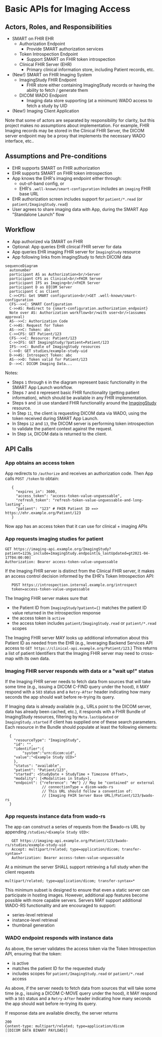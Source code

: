 # Basic APIs for Imaging Access

## Actors, Roles, and Responsibilities

* SMART on FHIR EHR
  * Authorization Endpoint
    * Provide SMART authorization services
  * Token Introspection Endpoint
    * Support SMART on FHIR token introspection
  * Clinical FHIR Server (EHR)
    * Primary clinical information store, including Patient records, etc.
* (New!) SMART on FHIR Imaging System
  * ImagingStudy FHIR Endpoint
    * FHIR store either containing ImagingStudy records or having the ability to fetch / generate them
  * DICOM WADO Endpoint
    * Imaging data store supporting (at a minimum) WADO access to fetch a study by UID
* (New!) Imaging Client Application

Note that some of actors are separated by responsibility for clarity, but this project makes no assumptions about implementation.  For example, FHIR Imaging records may be stored in the Clinical FHIR Server, the DICOM server endpoint may be a proxy that implements the necessary WADO interface, etc..

## Assumptions and Pre-conditions

* EHR supports SMART on FHIR authorization
* EHR supports SMART on FHIR token introspection
* App knows the EHR's imaging endpoint either through:
  * out-of-band config, or
  * EHR's `.well-known/smart-configuration` includes an `imaging` FHIR base URL
* EHR authorization screen includes support for `patient/*.read` (or `patient/ImagingStudy.read`)
* User agrees to share imaging data with App, during the SMART App "Standalone Launch" flow

## Workflow

* App authorized via SMART on FHIR
* Optional: App queries EHR clinical FHIR server for data
* App queries EHR imaging FHIR server for `ImagingStudy` resource
* App following links from ImagingStudy to fetch DICOM data

```mermaid
sequenceDiagram
  autonumber
  participant AS as Authorization<br/>Server
  participant CFS as Clinical<br/>FHIR Server
  participant IFS as Imaging<br/>FHIR Server
  participant D as DICOM Server
  participant C as Client
  C->>CFS: Get SMART configuration<br/>GET .well-known/smart-configuration
  CFS-->>C: SMART Configuration
  C->>AS: Redirect to {smart-configuration.authorization_endpoint}
  Note over AS: Authorization workflow<br/>with user<br/>(assumes approval)
  AS-->>C: Authorization Code
  C->>AS: Request for Token
  AS-->>C: Token: abc
  C->>CFS: GET Patient/123
  CFS-->>C: Resource: Patient/123
  C->>IFS: GET ImagingStudy/?patient=Patient/123
  IFS-->>C: Bundle of ImagingStudy resources
  C->>D: GET studies/example-study-uid
  D->>AS: Introspect Token: abc
  AS-->>D: Token valid for Patient/123
  D-->>C: DICOM Imaging Data...
```

Notes:
* Steps `1` through `6` in the diagram represent basic functionality in the SMART App Launch workflow.
* Steps `7` and `8` represent basic FHIR functionality (getting patient information), which should be available in any FHIR implementation.
* Steps `9` and `10` use standard FHIR functionality around the [ImagingStudy](http://hl7.org/fhir/imagingstudy.html) resource.
* In Step `11`, the client is requesting DICOM data via WADO, using the token received during SMART App Launch.
* In Steps `12` and `13`, the DICOM server is performing token introspection to validate the patient context against the request.
* In Step `14`, DICOM data is returned to the client.

## API Calls

### App obtains an access token 

App redirects to `/authorize` and receives an authorization code. Then App calls `POST /token` to obtain:

```
   {
     "expires_in": 3600,
     "access_token": "access-token-value-unguessable",
     "refresh_token": "refresh-token-value-unguessable-and-long-lasting",
     "patient": "123" # FHIR Patient ID ==> https://ehr.example.org/Patient/123
   }
```

Now app has an access token that it can use for clinical + imaging APIs

### App requests imaging studies for patient

    GET https://imaging-api.example.org/ImagingStudy?patient=123&_include=ImagingStudy.endpoint[&_lastUpdated=gt2021-04-17T04:00:00]
    Authorization: Bearer access-token-value-unguessable

If the Imaging FHIR server is distinct from the Clinical FHIR server, it makes an access control decision informed by the EHR's Token Introspection API:

```
   POST https://introspection.internal.example.org/introspect
   token=access-token-value-unguessable
```

The Imaging FHIR server makes sure that 
* the Patient ID from `ImagingStudy?patient={}` matches the patient ID value returned in the introspection response
* the access token is `active`
* the access token includes `patient/ImagingStudy.read` or `patient/*.read` scopes

The Imaging FHIR server MAY looks up additional information about this Patient ID as needed from the EHR (e.g., leveraging Backend Services API access to `GET https://clinical-api.example.org/Patient/123`.) This returns a list of patient Identifiers that the Imaging FHIR server may need to cross-map with its own data.

### Imaging FHIR server responds with data or a "wait up!" status

If the Imaging FHIR server needs to fetch data from sources that will take some time (e.g., issuing a DICOM C-FIND query under the hood), it MAY respond with a `503` status and a `Retry-After` header indicating how many seconds the app should wait before re-trying its query.

If Imaging data is already available (e.g., URLs point to the DICOM server, data has already been cached, etc.), it responds with a FHIR Bundle of ImagingStudy resources, filtering by `Meta.lastUpdated` or `ImagingStudy.started` if client has supplied one of these search parameters. Each resource in the Bundle should populate at least the following elements:

```
  {
    "resourceType": "ImagingStudy",
    "id": "",
    "identifier":{
        "system":"urn:dicom:uid",
	"value":"<Example Study UID>"
    },
    "status": "available",
    "patient": "Patient/123",
    "started": <StudyDate + StudyTime + Timezone Offset>,
    "modality": [<Modalities in Study>],
    "endpoint": {"reference": "#e"} // May be "contained" or external
                 // connectionType = dicom-wado-rs
                 // This URL should follow a convention of:
                 // [Imaging FHIR Server Base URL]/Patient/123/$wado-rs
  }
```

### App requests instance data from wado-rs

The app can construct a series of requests from the $wado-rs URL by appending `/studies/<Example Study UID>`:

```
   GET https://imaging-api.example.org/Patient/123/$wado-rs/studies/example-study-uid
   Accept: multipart/related; type=application/dicom; transfer-syntax=*
   Authorization: Bearer access-token-value-unguessable
```

At a minimum the server SHALL support retrieving a full study when the client requests 

    multipart/related; type=application/dicom; transfer-syntax=*
    
This minimum subset is designed to ensure that even a static server can participate in hosting images. However, additional app features become possible with more capable servers. Servers MAY support additional WADO-RS functionality and are encouraged to support:

* series-level retrieval
* instance-level retrieval
* thumbnail generation

### WADO endpoint responds with instance data

As above, the server validates the access token via the Token Introspection API, ensuring that the token:
* is active
* matches the patient ID for the requested study
* includes scopes for `patient/ImagingStudy.read` or `patient/*.read` access

As above, if the server needs to fetch data from sources that will take some time (e.g., issuing a DICOM C-MOVE query under the hood), it MAY respond with a `503` status and a `Retry-After` header indicating how many seconds the app should wait before re-trying its query.

If response data are available directly, the server returns

 ```
200
 Content-type: multipart/related; type=application/dicom
 [[DICOM DATA BINARY PAYLOAD]]
```
